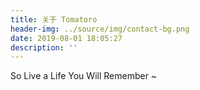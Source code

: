 ```yaml
---
title: 关于 Tomatoro
header-img: ../source/img/contact-bg.png
date: 2019-08-01 18:05:27
description: ''
---
```

<!-- Tomatoro这个笔名是我在17年八月一号为自己起的，也就是两年前的今天。说起这个笔名来，不由的想起了那个她。当时是大三过后的暑假，我的本专业并不是学习计算机的。但是我确实很讨厌自己的本专业--动物科学--一个致力于以最少的成本养出最能赚钱的猪的一个专业。嗯~不能说不喜欢，简直就是厌恶至极233。 -->
So Live a Life You Will Remember ~